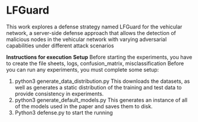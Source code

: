 # LFGuard
This work explores a defense strategy named LFGuard for the vehicular network, a server-side defense approach that allows the detection of malicious nodes in the vehicular network with varying adversarial capabilities under different attack scenarios

**Instructions for execution**
**Setup**
Before starting the experiments, you have to create the file sheets, logs, confusion_matrix, misclassification
Before you can run any experiments, you must complete some setup:
1.	python3 generate_data_distribution.py This downloads the datasets, as well as generates a static distribution of the training and test data to provide consistency in experiments.
2.	python3 generate_default_models.py This generates an instance of all of the models used in the paper and saves them to disk.
3.	Python3 defense.py to start the running
